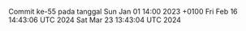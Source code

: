 Commit ke-55 pada tanggal Sun Jan 01 14:00 2023 +0100
Fri Feb 16 14:43:06 UTC 2024
Sat Mar 23 13:43:04 UTC 2024
